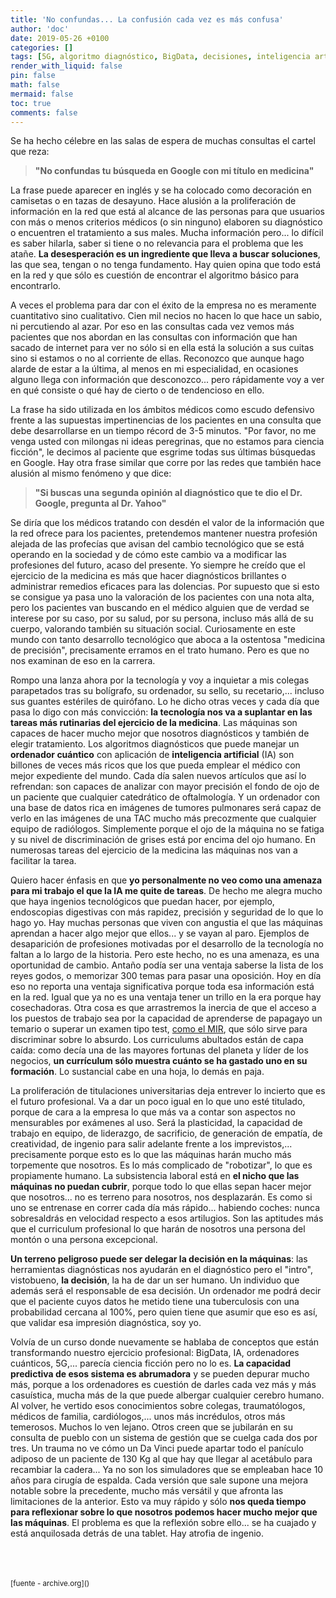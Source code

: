 ```yaml
---
title: 'No confundas... La confusión cada vez es más confusa'
author: 'doc'
date: 2019-05-26 +0100
categories: []
tags: [5G, algoritmo diagnóstico, BigData, decisiones, inteligencia artificial, medicina precisión, ordenadores cuánticos, validación]
render_with_liquid: false
pin: false
math: false
mermaid: false
toc: true
comments: false
---
```

Se ha hecho célebre en las salas de espera de muchas consultas el cartel que reza:  

> **"No confundas tu búsqueda en Google con mi título en medicina"**  

La frase puede aparecer en inglés y se ha colocado como decoración en camisetas o en tazas de desayuno. Hace alusión a la proliferación de información en la red que está al alcance de las personas para que usuarios con más o menos criterios médicos (o sin ninguno) elaboren su diagnóstico o encuentren el tratamiento a sus males. Mucha información pero... lo difícil es saber hilarla, saber si tiene o no relevancia para el problema que les atañe. **La desesperación es un ingrediente que lleva a buscar soluciones**, las que sea, tengan o no tenga fundamento. Hay quien opina que todo está en la red y que sólo es cuestión de encontrar el algoritmo básico para encontrarlo.  

A veces el problema para dar con el éxito de la empresa no es meramente cuantitativo sino cualitativo. Cien mil necios no hacen lo que hace un sabio, ni percutiendo al azar. Por eso en las consultas cada vez vemos más pacientes que nos abordan en las consultas con información que han sacado de internet para ver no sólo si en ella está la solución a sus cuitas sino si estamos o no al corriente de ellas. Reconozco que aunque hago alarde de estar a la última, al menos en mi especialidad, en ocasiones alguno llega con información que desconozco... pero rápidamente voy a ver en qué consiste o qué hay de cierto o de tendencioso en ello.  

La frase ha sido utilizada en los ámbitos médicos como escudo defensivo frente a las supuestas impertinencias de los pacientes en una consulta que debe desarrollarse en un tiempo récord de 3-5 minutos. "Por favor, no me venga usted con milongas ni ideas peregrinas, que no estamos para ciencia ficción", le decimos al paciente que esgrime todas sus últimas búsquedas en Google. Hay otra frase similar que corre por las redes que también hace alusión al mismo fenómeno y que dice:  

> **"Si buscas una segunda opinión al diagnóstico que te dio el Dr. Google, pregunta al Dr. Yahoo"**  

Se diría que los médicos tratando con desdén el valor de la información que la red ofrece para los pacientes, pretendemos mantener nuestra profesión alejada de las profecías que avisan del cambio tecnológico que se está operando en la sociedad y de cómo este cambio va a modificar las profesiones del futuro, acaso del presente. Yo siempre he creído que el ejercicio de la medicina es más que hacer diagnósticos brillantes o administrar remedios eficaces para las dolencias. Por supuesto que si esto se consigue ya pasa uno la valoración de los pacientes con una nota alta, pero los pacientes van buscando en el médico alguien que de verdad se interese por su caso, por su salud, por su persona, incluso más allá de su cuerpo, valorando también su situación social. Curiosamente en este mundo con tanto desarrollo tecnológico que aboca a la ostentosa "medicina de precisión", precisamente erramos en el trato humano. Pero es que no nos examinan de eso en la carrera.  

Rompo una lanza ahora por la tecnología y voy a inquietar a mis colegas parapetados tras su bolígrafo, su ordenador, su sello, su recetario,... incluso sus guantes estériles de quirófano. Lo he dicho otras veces y cada día que pasa lo digo con más convicción: **la tecnología nos va a suplantar en las tareas más rutinarias del ejercicio de la medicina**. Las máquinas son capaces de hacer mucho mejor que nosotros diagnósticos y también de elegir tratamiento. Los algoritmos diagnósticos que puede manejar un **ordenador cuántico** con aplicación de **inteligencia artificial** (IA) son billones de veces más ricos que los que pueda emplear el médico con mejor expediente del mundo. Cada día salen nuevos artículos que así lo refrendan: son capaces de analizar con mayor precisión el fondo de ojo de un paciente que cualquier catedrático de oftalmología. Y un ordenador con una base de datos rica en imágenes de tumores pulmonares será capaz de verlo en las imágenes de una TAC mucho más precozmente que cualquier equipo de radiólogos. Simplemente porque el ojo de la máquina no se fatiga y su nivel de discriminación de grises está por encima del ojo humano. En numerosas tareas del ejercicio de la medicina las máquinas nos van a facilitar la tarea.  

Quiero hacer énfasis en que **yo personalmente no veo como una amenaza para mi trabajo el que la IA me quite de tareas**. De hecho me alegra mucho que haya ingenios tecnológicos que puedan hacer, por ejemplo, endoscopias digestivas con más rapidez, precisión y seguridad de lo que lo hago yo. Hay muchas personas que viven con angustia el que las máquinas aprendan a hacer algo mejor que ellos... y se vayan al paro. Ejemplos de desaparición de profesiones motivadas por el desarrollo de la tecnología no faltan a lo largo de la historia. Pero este hecho, no es una amenaza, es una oportunidad de cambio. Antaño podía ser una ventaja saberse la lista de los reyes godos, o memorizar 300 temas para pasar una oposición. Hoy en día eso no reporta una ventaja significativa porque toda esa información está en la red. Igual que ya no es una ventaja tener un trillo en la era porque hay cosechadoras. Otra cosa es que arrastremos la inercia de que el acceso a los puestos de trabajo sea por la capacidad de aprenderse de papagayo un temario o superar un examen tipo test, [como el MIR](https://www.linkedin.com/pulse/validaci%C3%B3n-qui%C3%A9n-da-fe-de-qu%C3%A9-luis-miguel-benito-benito/), que sólo sirve para discriminar sobre lo absurdo. Los curriculums abultados están de capa caída: como decía una de las mayores fortunas del planeta y líder de los negocios, **un currículum sólo muestra cuánto se ha gastado uno en su formación**. Lo sustancial cabe en una hoja, lo demás en paja.  

La proliferación de titulaciones universitarias deja entrever lo incierto que es el futuro profesional. Va a dar un poco igual en lo que uno esté titulado, porque de cara a la empresa lo que más va a contar son aspectos no mensurables por exámenes al uso. Será la plasticidad, la capacidad de trabajo en equipo, de liderazgo, de sacrificio, de generación de empatía, de creatividad, de ingenio para salir adelante frente a los imprevistos,... precisamente porque esto es lo que las máquinas harán mucho más torpemente que nosotros. Es lo más complicado de "robotizar", lo que es propiamente humano. La subsistencia laboral está en **el nicho que las máquinas no puedan cubrir**, porque todo lo que ellas sepan hacer mejor que nosotros... no es terreno para nosotros, nos desplazarán. Es como si uno se entrenase en correr cada día más rápido... habiendo coches: nunca sobresaldrás en velocidad respecto a esos artilugios. Son las aptitudes más que el curriculum profesional lo que harán de nosotros una persona del montón o una persona excepcional.  

**Un terreno peligroso puede ser delegar la decisión en la máquinas**: las herramientas diagnósticas nos ayudarán en el diagnóstico pero el "intro", vistobueno, **la decisión**, la ha de dar un ser humano. Un individuo que además será el responsable de esa decisión. Un ordenador me podrá decir que el paciente cuyos datos he metido tiene una tuberculosis con una probabilidad cercana al 100%, pero quien tiene que asumir que eso es así, que validar esa impresión diagnóstica, soy yo.  

Volvía de un curso donde nuevamente se hablaba de conceptos que están transformando nuestro ejercicio profesional: BigData, IA, ordenadores cuánticos, 5G,... parecía ciencia ficción pero no lo es. **La capacidad predictiva de esos sistema es abrumadora** y se pueden depurar mucho más, porque a los ordenadores es cuestión de darles cada vez más y más casuística, mucha más de la que puede albergar cualquier cerebro humano. Al volver, he vertido esos conocimientos sobre colegas, traumatólogos, médicos de familia, cardiólogos,... unos más incrédulos, otros más temerosos. Muchos lo ven lejano. Otros creen que se jubilarán en su consulta de pueblo con un sistema de gestión que se cuelga cada dos por tres. Un trauma no ve cómo un Da Vinci puede apartar todo el panículo adiposo de un paciente de 130 Kg al que hay que llegar al acetábulo para recambiar la cadera... Ya no son los simuladores que se empleaban hace 10 años para cirugía de espalda. Cada versión que sale supone una mejora notable sobre la precedente, mucho más versátil y que afronta las limitaciones de la anterior. Esto va muy rápido y sólo **nos queda tiempo para reflexionar sobre lo que nosotros podemos hacer mucho mejor que las máquinas**. El problema es que la reflexión sobre ello... se ha cuajado y está anquilosada detrás de una tablet. Hay atrofia de ingenio.  

<br>
<br>
<br>
<small>[fuente - archive.org]()</small>  
